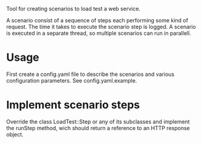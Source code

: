 
Tool for creating scenarios to load test a web service.

A scenario consist of a sequence of steps each performing some kind of request.  The time it takes to execute the scenario step is logged.  A scenario is executed in a separate thread, so multiple scenarios can run in parallell.

Usage
=====

First create a config.yaml file to describe the scenarios and various configuration parameters.  See config.yaml.example.

Implement scenario steps
========================

Override the class LoadTest::Step or any of its subclasses and implement the runStep method, wich should return a reference to an HTTP response object.

